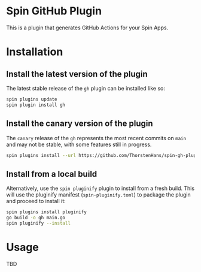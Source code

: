 # Spin GitHub Plugin

This is a plugin that generates GitHub Actions for your Spin Apps.

# Installation

## Install the latest version of the plugin

The latest stable release of the `gh` plugin can be installed like so:

```sh
spin plugins update
spin plugin install gh
```

## Install the canary version of the plugin

The `canary` release of the `gh` represents the most recent commits on `main` and may not be stable, with some features still in progress.

```sh
spin plugins install --url https://github.com/ThorstenHans/spin-gh-plugin/releases/download/canary/gh.json
```

## Install from a local build

Alternatively, use the `spin pluginify` plugin to install from a fresh build. This will use the pluginify manifest (`spin-pluginify.toml`) to package the plugin and proceed to install it:

```sh
spin plugins install pluginify
go build -o gh main.go
spin pluginify --install
```

# Usage

TBD